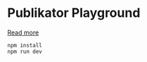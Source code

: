# Publikator Playground

[Read more](https://trello.com/c/ZSqgnFrM/8-publikator-new-schema-prototype-it-l)

```
npm install
npm run dev
```
